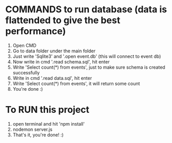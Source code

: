 # COMMANDS to run database (data is flattended to give the best performance)
1. Open CMD
2. Go to data folder under the main folder
3. Just write 'Sqlite3' and '.open event.db' (this will connect to event db)
4. Now write in cmd '.read schema.sql', hit enter
5. Write 'Select count(*) from events', just to make sure schema is created successfully
6. Write in cmd '.read data.sql', hit enter
7. Write 'Select count(*) from events', it will return some count
8. You're done :)

# To RUN this project
1. open terminal and hit 'npm install'
2. nodemon server.js 
3. That's it, you're done! :)